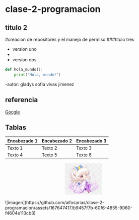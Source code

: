 # clase-2-programacion

## titulo 2 

#creacion de repositores y el manejo de permiso 
###titulo tres 

- version uno
- 
- version dos
  
```python
def hola_mundo():
    print("Hola, mundo!")
```
  
-autor:  gladys sofia vivas jimenez
  ## referencia
  [Google](https://www.google.com)

## Tablas
| Encabezado 1 | Encabezado 2 | Encabezado 3 |
|--------------|--------------|--------------|
| Texto 1      | Texto 2      | Texto 3      |
| Texto 4      | Texto 5      | Texto 6      |

<p align="center">
<img src="./logos/imagen.jpeg" height="100">
</p> ![imagen](https://github.com/aifosarias/clase-2-programacion/assets/167647417/b9457f7b-60f6-4855-9060-f4604e113cb3)

